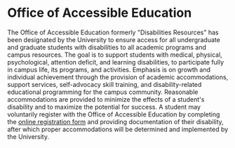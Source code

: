 Office of Accessible Education
==============================

The Office of Accessible Education formerly "Disabilities Resources" has been designated by the University to ensure access for all undergraduate and graduate students with disabilities to all academic programs and campus resources. The goal is to support students with medical, physical, psychological, attention deficit, and learning disabilities, to participate fully in campus life, its programs, and activities. Emphasis is on growth and individual achievement through the provision of academic accommodations, support services, self-advocacy skill training, and disability-related educational programming for the campus community. Reasonable accommodations are provided to minimize the effects of a student's disability and to maximize the potential for success. A student may voluntarily register with the Office of Accessible Education by completing the [online registration form](https://www.scu.edu/oae/register-with-oae) and providing documentation of their disability, after which proper accommodations will be determined and implemented by the University.
